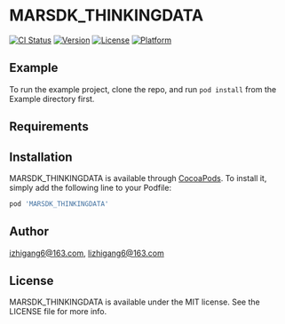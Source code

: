 # MARSDK_THINKINGDATA

[![CI Status](https://img.shields.io/travis/izhigang6@163.com/MARSDK_THINKINGDATA.svg?style=flat)](https://travis-ci.org/izhigang6@163.com/MARSDK_THINKINGDATA)
[![Version](https://img.shields.io/cocoapods/v/MARSDK_THINKINGDATA.svg?style=flat)](https://cocoapods.org/pods/MARSDK_THINKINGDATA)
[![License](https://img.shields.io/cocoapods/l/MARSDK_THINKINGDATA.svg?style=flat)](https://cocoapods.org/pods/MARSDK_THINKINGDATA)
[![Platform](https://img.shields.io/cocoapods/p/MARSDK_THINKINGDATA.svg?style=flat)](https://cocoapods.org/pods/MARSDK_THINKINGDATA)

## Example

To run the example project, clone the repo, and run `pod install` from the Example directory first.

## Requirements

## Installation

MARSDK_THINKINGDATA is available through [CocoaPods](https://cocoapods.org). To install
it, simply add the following line to your Podfile:

```ruby
pod 'MARSDK_THINKINGDATA'
```

## Author

izhigang6@163.com, lizhigang6@163.com

## License

MARSDK_THINKINGDATA is available under the MIT license. See the LICENSE file for more info.

